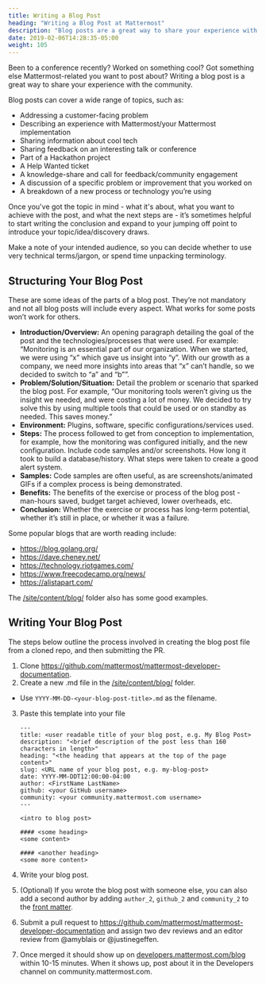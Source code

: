 ```yaml
---
title: Writing a Blog Post
heading: "Writing a Blog Post at Mattermost"
description: "Blog posts are a great way to share your experience with the community. Follow these guidelines when writing a blog post for Mattermost."
date: 2019-02-06T14:28:35-05:00
weight: 105
---
```


Been to a conference recently? Worked on something cool? Got something else Mattermost-related you want to post about? Writing a blog post is a great way to share your experience with the community. 

Blog posts can cover a wide range of topics, such as:

- Addressing a customer-facing problem
- Describing an experience with Mattermost/your Mattermost implementation 
- Sharing information about cool tech 
- Sharing feedback on an interesting talk or conference 
- Part of a Hackathon project
- A Help Wanted ticket
- A knowledge-share and call for feedback/community engagement
- A discussion of a specific problem or improvement that you worked on
- A breakdown of a new process or technology you’re using


Once you've got the topic in mind - what it's about, what you want to achieve with the post, and what the next steps are - it’s sometimes helpful to start writing the conclusion and expand to your jumping off point to introduce your topic/idea/discovery draws.

Make a note of your intended audience, so you can decide whether to use very technical terms/jargon, or spend time unpacking terminology.


Structuring Your Blog Post
--------------------------

These are some ideas of the parts of a blog post. They’re not mandatory and not all blog posts will include every aspect. What works for some posts won’t work for others. 

- **Introduction/Overview:** An opening paragraph detailing the goal of the post and the technologies/processes that were used. For example: “Monitoring is an essential part of our organization. When we started, we were using “x” which gave us insight into “y”. With our growth as a company, we need more insights into areas that “x” can’t handle, so we decided to switch to “a” and “b””.  
- **Problem/Solution/Situation:** Detail the problem or scenario that sparked the blog post. For example, “Our monitoring tools weren’t giving us the insight we needed, and were costing a lot of money. We decided to try solve this by using multiple tools that could be used or on standby as needed. This saves money.” 
- **Environment:** Plugins, software, specific configurations/services used. 
- **Steps:** The process followed to get from conception to implementation, for example, how the monitoring was configured initially, and the new configuration. Include code samples and/or screenshots. How long it took to build a database/history. What steps were taken to create a good alert system. 
- **Samples:** Code samples are often useful, as are screenshots/animated GIFs if a complex process is being demonstrated. 
- **Benefits:** The benefits of the exercise or process of the blog post - man-hours saved, budget target achieved, lower overheads, etc. 
- **Conclusion:** Whether the exercise or process has long-term potential, whether it’s still in place, or whether it was a failure. 

Some popular blogs that are worth reading include:
- https://blog.golang.org/
- https://dave.cheney.net/
- https://technology.riotgames.com/
- https://www.freecodecamp.org/news/
- https://alistapart.com/

The [/site/content/blog/](https://github.com/mattermost/mattermost-developer-documentation/tree/master/site/content/blog) folder also has some good examples.

Writing Your Blog Post
----------------------

The steps below outline the process involved in creating the blog post file from a cloned repo, and then submitting the PR.  

1. Clone https://github.com/mattermost/mattermost-developer-documentation.
2. Create a new .md file in the [/site/content/blog/](https://github.com/mattermost/mattermost-developer-documentation/tree/master/site/content/blog) folder.
  - Use `YYYY-MM-DD-<your-blog-post-title>.md` as the filename.

3. Paste this template into your file

    ```
    ---
    title: <user readable title of your blog post, e.g. My Blog Post>
    description: "<brief description of the post less than 160 characters in length>"
    heading: "<the heading that appears at the top of the page content>"
    slug: <URL name of your blog post, e.g. my-blog-post>
    date: YYYY-MM-DDT12:00:00-04:00
    author: <FirstName LastName>
    github: <your GitHub username>
    community: <your community.mattermost.com username>
    ---

    <intro to blog post>

    #### <some heading>
    <some content>

    #### <another heading>
    <some more content>
    ```

4. Write your blog post.
5. (Optional) If you wrote the blog post with someone else, you can also add a second author by adding `author_2`, `github_2` and `community_2` to the [front matter](https://gohugo.io/content-management/front-matter).
6. Submit a pull request to https://github.com/mattermost/mattermost-developer-documentation and assign two dev reviews and an editor review from @amyblais or @justinegeffen.
7. Once merged it should show up on [developers.mattermost.com/blog](https://developers.mattermost.com/blog) within 10-15 minutes. When it shows up, post about it in the Developers channel on community.mattermost.com.
